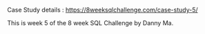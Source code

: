 Case Study details : https://8weeksqlchallenge.com/case-study-5/

This is week 5 of the 8 week SQL Challenge by Danny Ma.
